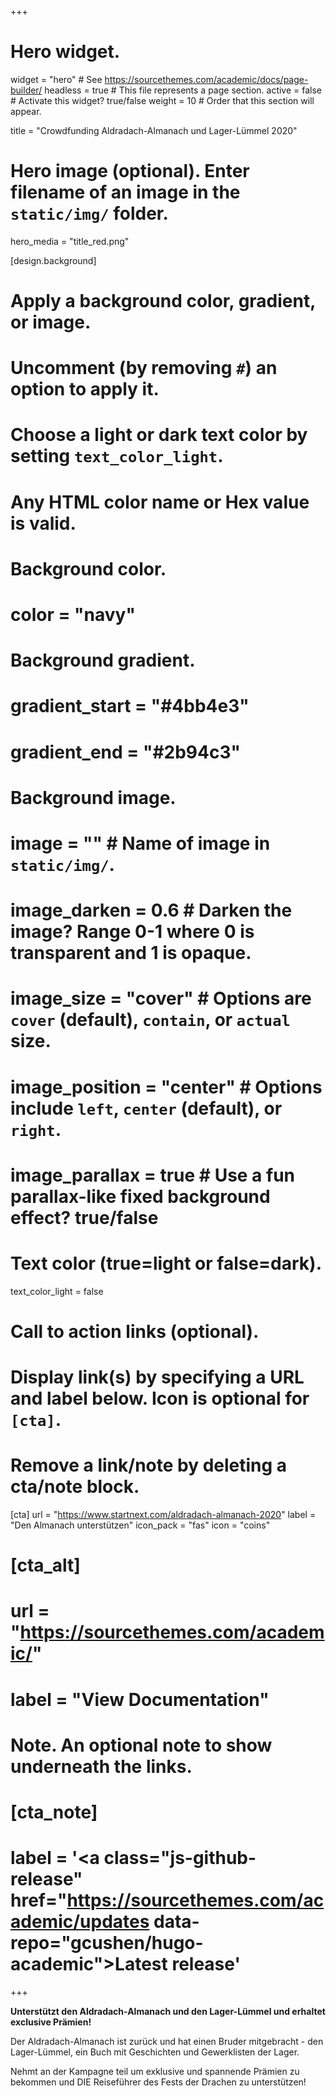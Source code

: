 +++
# Hero widget.
widget = "hero"  # See https://sourcethemes.com/academic/docs/page-builder/
headless = true  # This file represents a page section.
active = false  # Activate this widget? true/false
weight = 10  # Order that this section will appear.

title = "Crowdfunding Aldradach-Almanach und Lager-Lümmel 2020"

# Hero image (optional). Enter filename of an image in the `static/img/` folder.
hero_media = "title_red.png"

[design.background]
  # Apply a background color, gradient, or image.
  #   Uncomment (by removing `#`) an option to apply it.
  #   Choose a light or dark text color by setting `text_color_light`.
  #   Any HTML color name or Hex value is valid.

  # Background color.
  # color = "navy"
  
  # Background gradient.
  # gradient_start = "#4bb4e3"
  # gradient_end = "#2b94c3"
  
  # Background image.
  # image = ""  # Name of image in `static/img/`.
  # image_darken = 0.6  # Darken the image? Range 0-1 where 0 is transparent and 1 is opaque.
  # image_size = "cover"  #  Options are `cover` (default), `contain`, or `actual` size.
  # image_position = "center"  # Options include `left`, `center` (default), or `right`.
  # image_parallax = true  # Use a fun parallax-like fixed background effect? true/false
  
  # Text color (true=light or false=dark).
  text_color_light = false

# Call to action links (optional).
#   Display link(s) by specifying a URL and label below. Icon is optional for `[cta]`.
#   Remove a link/note by deleting a cta/note block.
[cta]
  url = "https://www.startnext.com/aldradach-almanach-2020"
  label = "Den Almanach unterstützen"
  icon_pack = "fas"
  icon = "coins"
  
# [cta_alt]
#   url = "https://sourcethemes.com/academic/"
#   label = "View Documentation"

# Note. An optional note to show underneath the links.
# [cta_note]
#   label = '<a class="js-github-release"  href="https://sourcethemes.com/academic/updates data-repo="gcushen/hugo-academic">Latest release<!-- V --></a>'
+++

**Unterstützt den Aldradach-Almanach und den Lager-Lümmel und erhaltet exclusive Prämien!**

Der Aldradach-Almanach ist zurück und hat einen Bruder mitgebracht - den Lager-Lümmel, ein Buch mit Geschichten und Gewerklisten der Lager.

Nehmt an der Kampagne teil um exklusive und spannende Prämien zu bekommen und DIE Reiseführer des Fests der Drachen zu unterstützen!
